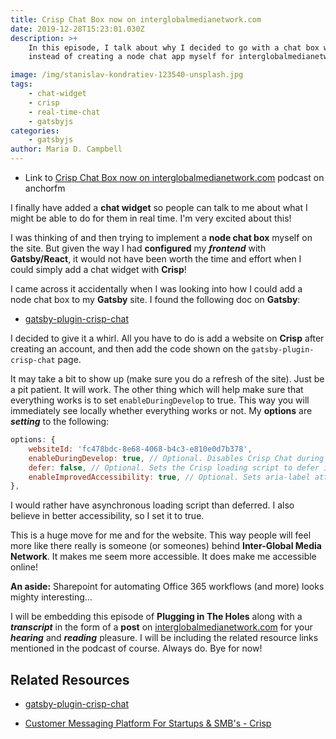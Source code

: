 ```yaml
---
title: Crisp Chat Box now on interglobalmedianetwork.com
date: 2019-12-28T15:23:01.030Z
description: >+
    In this episode, I talk about why I decided to go with a chat box widget
    instead of creating a node chat app myself for interglobalmedianetwork.com.

image: /img/stanislav-kondratiev-123540-unsplash.jpg
tags:
    - chat-widget
    - crisp
    - real-time-chat
    - gatsbyjs
categories:
    - gatsbyjs
author: Maria D. Campbell
---
```


-   Link to
    [Crisp Chat Box now on interglobalmedianetwork.com](https://anchor.fm/maria-campbell/episodes/Crisp-Chat-Box-now-on-interglobalmedianetwork-com-e9s85s)
    podcast on anchorfm

I finally have added a **chat widget** so people can talk to me about what I
might be able to do for them in real time. I'm very excited about this!

I was thinking of and then trying to implement a **node chat box** myself on the
site. But given the way I had **configured** my **_frontend_** with
**Gatsby/React**, it would not have been worth the time and effort when I could
simply add a chat widget with **Crisp**!

I came across it accidentally when I was looking into how I could add a node
chat box to my **Gatsby** site. I found the following doc on **Gatsby**:

-   [gatsby-plugin-crisp-chat](https://www.gatsbyjs.org/packages/gatsby-plugin-crisp-chat/)

I decided to give it a whirl. All you have to do is add a website on **Crisp**
after creating an account, and then add the code shown on the
`gatsby-plugin-crisp-chat` page.

It may take a bit to show up (make sure you do a refresh of the site). Just be a
pit patient. It will work. The other thing which will help make sure that
everything works is to set `enableDuringDevelop` to true. This way you will
immediately see locally whether everything works or not. My **options** are
**_setting_** to the following:

```js
options: {
    websiteId: 'fc478bdc-8e68-4068-b4c3-e810e0d7b378',
    enableDuringDevelop: true, // Optional. Disables Crisp Chat during gatsby develop. Defaults to true.
    defer: false, // Optional. Sets the Crisp loading script to defer instead of async. Defaults to false.
    enableImprovedAccessibility: true, // Optional. Sets aria-label attribute on pop-up icon for screen readers. Defaults  to true.
},
```

I would rather have asynchronous loading script than deferred. I also believe in
better accessibility, so I set it to true.

This is a huge move for me and for the website. This way people will feel more
like there really is someone (or someones) behind **Inter-Global Media
Network**. It makes me seem more accessible. It does make me accessible online!

**An aside:** Sharepoint for automating Office 365 workflows (and more) looks
mighty interesting…

I will be embedding this episode of **Plugging in The Holes** along with a
**_transcript_** in the form of a **post** on
[interglobalmedianetwork.com](https://www.interglobalmedianetwork.com/) for your
**_hearing_** and **_reading_** pleasure. I will be including the related
resource links mentioned in the podcast of course. Always do. Bye for now!

## Related Resources

-   [gatsby-plugin-crisp-chat](https://www.gatsbyjs.org/packages/gatsby-plugin-crisp-chat/)

-   [Customer Messaging Platform For Startups & SMB's - Crisp](https://crisp.chat/en/)

